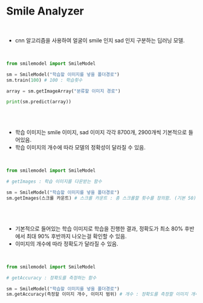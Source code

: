 <h1>Smile Analyzer</h1>

<br/>

- cnn 알고리즘을 사용하여 얼굴이 smile 인지 sad 인지 구분하는 딥러닝 모델.

<br/>

```python
from smilemodel import SmileModel

sm = SmileModel("학습할 이미지를 넣을 폴더경로")
sm.train(100) # 100 : 학습횟수

array = sm.getImageArray("분류할 이미지 경로")

print(sm.predict(array))
```

<br/>
<br/>

- 학습 이미지는 smile 이미지, sad 이미지 각각 8700개, 2900개씩 기본적으로 들어있음.
- 학습 이미지의 개수에 따라 모델의 정확성이 달라질 수 있음.

<br/>

```python
from smilemodel import SmileModel

# getImages : 학습 이미지를 다운받는 함수

sm = SmileModel("학습할 이미지를 넣을 폴더경로")
sm.getImages(스크롤 카운트) # 스크롤 카운트 : 총 스크롤할 횟수를 정의함. (기본 50)
```

<br/>
<br/>

- 기본적으로 들어있는 학습 이미지로 학습을 진행한 결과, 정확도가 최소 80% 후반에서 최대 90% 후반까지 나오는걸 확인할 수 있음.
- 이미지의 개수에 따라 정확도가 달라질 수 있음.

<br/>

```python
from smilemodel import SmileModel

# getAccuracy : 정확도를 측정하는 함수

sm = SmileModel("학습할 이미지를 넣을 폴더경로")
sm.getAccuracy(측정할 이미지 개수, 이미지 범위) # 개수 : 정확도를 측정할 이미지 개수, #범위 : 이미지를 가져올 인덱스 범위 (기본 100, 2900)
```
